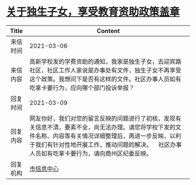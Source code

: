# <a href="http://www.shangluo.gov.cn/zmhd/ldxxxx.jsp?urltype=leadermail.LeaderMailContentUrl&wbtreeid=1112&leadermailid=6996">关于独生子女，享受教育资助政策盖章</a>
| Title |                                                             Content                                                              |
|:-----:|----------------------------------------------------------------------------------------------------------------------------------|
| 来信时间  | 2021-03-06                                                                                                                       |
| 来信内容  | 高新学校发的学费资助的通知，我家是独生子女，去迎宾路社区，社区工作人家说是办事处有文件，独生子女不再享受这个政策。我想问下是否有这样的文件。社区办事人员如有吃拿卡要行为，应向哪个部门投诉举报？                                 |
| 回复时间  | 2021-03-09                                                                                                                       |
| 回复内容  | 网友你好，我们对您的留言反映的问题进行了初核，发现有关信息不清，要素不全，尚无法办理。请您将学校下发的文件名称、内容等有关情况详细整理后，再进一步反映，以利于我们有针对性地开展工作，推动问题的解决。    社区办事人员如有吃拿卡要行为，请向商州区纪委反映。 |
| 回复机构  | <a href="../../categories/agencies/市信息中心.md">市信息中心</a>                                                                             |